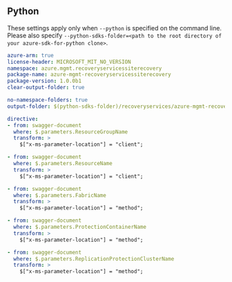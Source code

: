 ## Python

These settings apply only when `--python` is specified on the command line.
Please also specify `--python-sdks-folder=<path to the root directory of your azure-sdk-for-python clone>`.

``` yaml $(python)
azure-arm: true
license-header: MICROSOFT_MIT_NO_VERSION
namespace: azure.mgmt.recoveryservicessiterecovery
package-name: azure-mgmt-recoveryservicessiterecovery
package-version: 1.0.0b1
clear-output-folder: true
```

``` yaml $(python)
no-namespace-folders: true
output-folder: $(python-sdks-folder)/recoveryservices/azure-mgmt-recoveryservicessiterecovery/azure/mgmt/recoveryservicessiterecovery
```

``` yaml $(python)
directive: 
- from: swagger-document
  where: $.parameters.ResourceGroupName
  transform: >
    $["x-ms-parameter-location"] = "client"; 

- from: swagger-document
  where: $.parameters.ResourceName
  transform: >
    $["x-ms-parameter-location"] = "client";

- from: swagger-document
  where: $.parameters.FabricName
  transform: >
    $["x-ms-parameter-location"] = "method";

- from: swagger-document
  where: $.parameters.ProtectionContainerName
  transform: >
    $["x-ms-parameter-location"] = "method";

- from: swagger-document
  where: $.parameters.ReplicationProtectionClusterName
  transform: >
    $["x-ms-parameter-location"] = "method";
```
